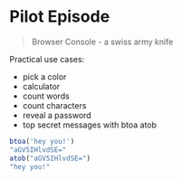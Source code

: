 # Pilot Episode

> Browser Console - a swiss army knife

Practical use cases:

- pick a color
- calculator
- count words
- count characters
- reveal a password
- top secret messages with btoa atob

```javascript
btoa('hey you!')
"aGV5IHlvdSE="
atob("aGV5IHlvdSE=")
"hey you!"
```









